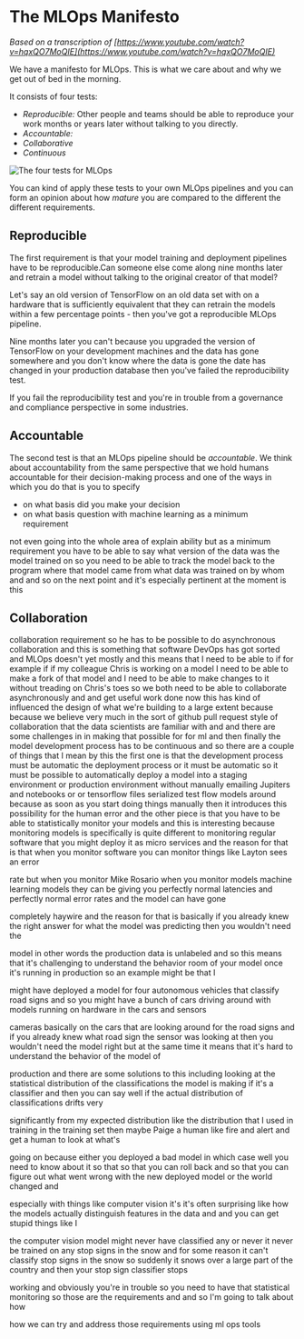 # The MLOps Manifesto

*Based on a transcription of [https://www.youtube.com/watch?v=hqxQO7MoQIE](https://www.youtube.com/watch?v=hqxQO7MoQIE)*

We have a manifesto for MLOps. This is what we care about and why we get out of bed in the morning.

It consists of four tests:

* *Reproducible:* Other people and teams should be able to reproduce your work months or years later without talking to you directly.
* *Accountable:* 
* *Collaborative*
* *Continuous*

![The four tests for MLOps](https://cln.sh/YOsDpQ+)

You can kind of apply these tests to your own MLOps pipelines and you can form an opinion about how *mature* you are compared to the different the different 
requirements.


## Reproducible

The first requirement is that your model training and deployment pipelines have to be reproducible.Can someone else come along nine months later and retrain a model 
without talking to the original creator of that model?

Let's say an old version of TensorFlow on an old data set with on a hardware that is sufficiently equivalent that they can retrain the models within 
a few percentage points - then you've got a reproducible MLOps pipeline.

Nine months later you can't because you upgraded the version of TensorFlow on your development machines and the data has gone somewhere and you don't know where 
the data is gone the date has  changed in your production database then you've failed the reproducibility test.

If you fail the reproducibility test and you're in trouble from a governance and compliance perspective in some industries.

## Accountable

The second test is that an MLOps pipeline should be *accountable*. We think about accountability from the same perspective that we hold humans accountable for 
their decision-making process and one of the ways in which you do that is you to specify
* on what basis did you make your decision
* on what basis question with machine learning as a minimum requirement

not even going into the whole area of explain ability but as a minimum requirement you have to be able to say what version of the data was the model 
trained on so you need to be able to track the model back to the program where that model came from what data was trained on by whom and and so on the 
next point and it's especially pertinent at the moment is this 

## Collaboration
collaboration  requirement so he has to be possible to do asynchronous collaboration and this is something that software DevOps has got sorted and MLOps doesn't 
yet mostly and this means that I need to be able to if for example if if my colleague Chris is working on a model I need to be able to make a fork of that model 
and I need to be able to make changes to it without treading on Chris's toes so we both need to be able to collaborate asynchronously and and get useful work done 
now this has kind of influenced the design of what we're building to a large extent because because we believe very much in the sort of github pull request style 
of collaboration that the data scientists are familiar with and and there are some challenges in in making that possible for for ml and then finally the 
model development process has to be continuous and so there are a couple of things that I mean by this the first one is that the development process must 
be automatic the deployment process or it must be automatic so it must be possible to automatically deploy a model into a staging environment or 
production environment without manually emailing Jupiters and notebooks or or tensorflow files serialized test flow models 
around because as soon as you start doing things manually then it introduces this possibility for the human error and the other piece is that you have to be able 
to statistically monitor your models and this is interesting because monitoring models is specifically is quite different to monitoring regular software that 
you might deploy it as micro services and the reason for that is that when you monitor software you can monitor things like Layton sees an error 

rate but when you monitor Mike Rosario when you monitor models machine learning models they can be giving you perfectly normal latencies and perfectly normal error rates and the model can have gone 

completely haywire and the reason for that is basically if you already knew the right answer for what the model was predicting then you wouldn't need the 

model in other words the production data is unlabeled and so this means that it's challenging to understand the behavior room of your model once it's running in production so an example might be that I 

might have deployed a model for four autonomous vehicles that classify road signs and so you might have a bunch of cars driving around with models running on hardware in the cars and sensors 

cameras basically on the cars that are looking around for the road signs and if you already knew what road sign the sensor was looking at then you wouldn't need the model right but at the same time it means that it's hard to understand the behavior of the model of 

production and there are some solutions to this including looking at the statistical distribution of the classifications the model is making if it's a classifier and then you can say well if the actual distribution of classifications drifts very 

significantly from my expected distribution like the distribution that I used in training in the training set then maybe Paige a human like fire and alert and get a human to look at what's 

going on because either you deployed a bad model in which case well you need to know about it so that so that you can roll back and so that you can figure out what went wrong with the new deployed model or the world changed and 

especially with things like computer vision it's it's often surprising like how the models actually distinguish features in the data and and you can get stupid things like I 

the computer vision model might never have classified any or never it never be trained on any stop signs in the snow and for some reason it can't classify stop signs in the snow so suddenly it snows over a large part of the country and then your stop sign classifier stops 

working and obviously you're in trouble so you need to have that statistical monitoring so those are the requirements and and so I'm going to talk about how 

how we can try and address those requirements using ml ops tools 
